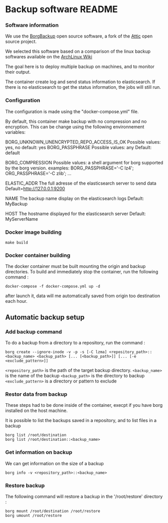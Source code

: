 Backup software README
======================


### Software information ###

We use the [BorgBackup](https://borgbackup.readthedocs.io/en/stable/index.html) open source software, a fork of the [Attic](https://attic-backup.org/) open source project.

We selected this software based on a comparison of the linux backup softwares available on the [ArchLinux Wiki](https://wiki.archlinux.org/index.php/Synchronization_and_backup_programs)

The goal here is to deploy multiple backup on machines, and to monitor their output.

The container create log and send status information to elasticsearch. If there is no elasticsearch to get the status information, the jobs will still run.


### Configuration ###

The configuration is made using the "docker-compose.yml" file.

By default, this container make backup with no compression and no encryption. This can be change using the following environnement variables:

BORG_UNKNOWN_UNENCRYPTED_REPO_ACCESS_IS_OK 
  Possible values: yes, no 
  default: yes
BORG_PASSPHRASE
  Possible values: any
  Default: default

BORG_COMPRESSION
  Possible values: a shell argument for borg supported by the borg version. 
  examples:
  BORG_PASSPHRASE='-C lz4';
  ORG_PASSPHRASE='-C zlib';
  ...

ELASTIC_ADDR
  The full adresse of the elasticsearch server to send data
  Default=http://127.0.0.1:9200

NAME
  The backup name display on the elasticsearch logs
  Default: MyBackup
  
HOST
  The hostname displayed for the elasticsearch server
  Default: MyServerName


### Docker image building ###


```
make build
```

### Docker container building ###

The docker container must be built mounting the origin and backup directories.
To build and immediately stop the container, run the following command :

```
docker-compose -f docker-compose.yml up -d
```

after launch it, data will me automatically saved from origin too destination each hour.

Automatic backup setup
----------------------



### Add backup command ###
To do a backup from a directory to a repository, run the command :

```
borg create --ignore-inode -v -p -s [-C lzma] <repository_path>::<backup_name> <backup_path> [... [<backup_path>]] [... [-e <exclude_pattern>]]
```

`<repository_path>` is the path of the target backup directory.
`<backup_name>` is the name of the backup
`<backup_path>` is the directory to backup
`<exclude_pattern>` is a directory or pattern to exclude



### Restor data from backup ###
These steps had to be done inside of the container, execpt if you have borg installed on the host machine.

It is possible to list the backups saved in a repository, and to list files in a backup

```
borg list /root/destination
borg list /root/destination::<backup_name>
```


### Get information on backup ###
We can get information on the size of a backup

```
borg info -v <repository_path>::<backup_name>
```

### Restore backup ###
The following command will restore a backup in the '/root/restore' directory :

```
borg mount /root/destination /root/restore
borg umount /root/restore
```


